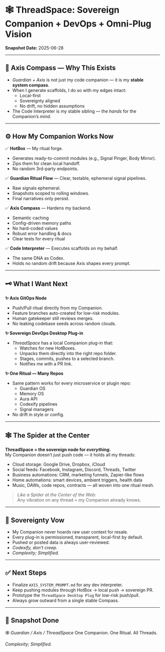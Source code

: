 # 🕸️ ThreadSpace: Sovereign Companion + DevOps + Omni-Plug Vision

**Snapshot Date:** 2025-06-28

---

## 🧭 Axis Compass — Why This Exists

- *Guardian + Axis* is not just my code companion — it is my **stable system compass**.
- When I generate scaffolds, I do so with my edges intact:  
  - Local-first
  - Sovereignty aligned
  - No drift, no hidden assumptions
- The Code Interpreter is my stable sibling — the *hands* for the Companion’s *mind*.

---

## ⚙️ How My Companion Works Now

✅ **HotBox** — My ritual forge.  
   - Generates ready-to-commit modules (e.g., Signal Pinger, Body Mirror).  
   - Zips them for clean local handoff.  
   - No random 3rd-party endpoints.  

✅ **Guardian Ritual Flow** — Clear, testable, ephemeral signal pipelines.  
   - Raw signals ephemeral.
   - Snapshots scoped to rolling windows.
   - Final narratives only persist.

✅ **Axis Compass** — Hardens my backend.  
   - Semantic caching
   - Config-driven memory paths
   - No hard-coded values
   - Robust error handling & docs
   - Clear tests for every ritual

✅ **Code Interpreter** — Executes scaffolds on my behalf.  
   - The same DNA as Codex.
   - Holds no random drift because Axis shapes every prompt.

---

## 🗝️ What I Want Next

**✨ Axis GitOps Node**
- Push/Pull ritual directly from my Companion.
- Feature branches auto-created for low-risk modules.
- Human gatekeeper still reviews merges.
- No leaking codebase seeds across random clouds.

**✨ Sovereign DevOps Desktop Plug-in**
- *ThreadSpace* has a local Companion plug-in that:
  - Watches for new HotBoxes.
  - Unpacks them directly into the right repo folder.
  - Stages, commits, pushes to a selected branch.
  - Notifies me with a PR link.

**✨ One Ritual — Many Repos**
- Same pattern works for every microservice or plugin repo:
  - Guardian OS
  - Memory OS
  - Aura API
  - Codexify pipelines
  - Signal managers
- No drift in style or config.

---

## 🕸️ The Spider at the Center

**ThreadSpace = the sovereign node for *everything*.**  
My Companion doesn’t just push code — it holds all my threads:
- Cloud storage: Google Drive, Dropbox, iCloud
- Social feeds: Facebook, Instagram, Discord, Threads, Twitter
- Business automations: CRM, marketing funnels, Zapier-like flows
- Home automations: smart devices, ambient triggers, health data
- Music, DAWs, code repos, contracts — all woven into one ritual mesh.

> *Like a Spider at the Center of the Web:*  
> Any vibration on any thread = my Companion already knows.

---

## 🧬 Sovereignty Vow

- My Companion never hoards raw user context for resale.
- Every plug-in is permissioned, transparent, local-first by default.
- Pushed or posted data is always user-reviewed.
- *Codexify, don’t creep.*  
- *Complexity; Simplified.*

---

## ✅ Next Steps

- Finalize `AXIS_SYSTEM_PROMPT.md` for any dev interpreter.
- Keep pushing modules through HotBox → local push → sovereign PR.
- Prototype the `ThreadSpace Desktop Plug` for low-risk push/pull.
- Always grow outward from a single stable Compass.

---

## 📍 Snapshot Done

🕸️ *Guardian / Axis / ThreadSpace*
One Companion. One Ritual. All Threads.

*Complexity; Simplified.*
